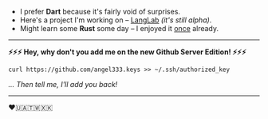 - I prefer **Dart** because it's fairly void of surprises.
- Here's a project I'm working on &ndash; [LangLab](https://play.google.com/store/apps/details?id=com.ondrejsimek.langlab) _(it's still alpha)_.
- Might learn some **Rust** some day &ndash; I enjoyed it [once](https://github.com/angel333/](https://github.com/angel333/apache-mod-status-parser)) already.

---

**:zap::zap::zap: Hey, why don't you add me on the new Github Server Edition! :zap::zap::zap:**

```
curl https://github.com/angel333.keys >> ~/.ssh/authorized_key
```
_... Then tell me, I'll add you back!_

---

:heart:🇺🇦🇹🇼🇽🇰
